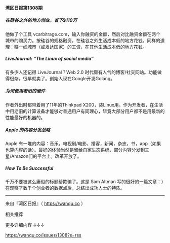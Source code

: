 #### 湾区日报第1308期

##### 在硅谷之外的地方创业，省下$110万

他做了个工具 vcarbitrage.com，输入你融资的金额，然后对比融资金额在两个城市的购买力。按硅谷的规格融资，在硅谷之外生活成本低的地方花钱。同样的道理：赚一线城市（或发达国家）的工资，在其他生活成本低的地方花钱。

##### LiveJournal: “The Linux of social media”

有多少人还记得 LiveJournal？Web 2.0 时代颇有人气的博客/社交网站。功能做得很杂，很早就卖了。创始人现在Google开发Golang。

##### 为何使用老旧的硬件

作者外出时都带着用了11年的Thinkpad X200，装Linux用。作为开发者，在生活中用老旧的计算设备才能够对普通用户有同理心，毕竟大部分用户都不是用最新的性能最好的机器的。

##### Apple 的内容分发战略

Apple 有一堆的内容：音乐，电视剧/电影，播客，新闻，杂志，书，app（如果也算内容的话）。最好的体验当然是留给自家生态系统，部分内容分发到三星/Amazon们的平台上。改革开放了。

##### How To Be Successful

千万不要被这么庸俗的标题给欺骗了。这是 Sam Altman 写的很好的一篇文章：）在观察了数千个创业者的数据点后，总结出成功人士的特质。

------

来自『湾区日报』（ <https://wanqu.co> ）

相关推荐

更多详细内容 ↓↓↓

https://wanqu.co/issues/1308?s=rss

